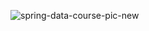 ![spring-data-course-pic-new](https://github.com/user-attachments/assets/2f3a60a6-18e9-4d23-b3e6-4b57c3438656)

